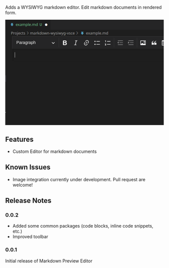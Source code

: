 Adds a WYSIWYG markdown editor. Edit markdown documents in rendered form.

![](https://github.com/perlick/markdown-preview-editor/raw/master/example.gif)

## Features

*   Custom Editor for markdown documents

## Known Issues

*   Image integration currently under development. Pull request are welcome!

## Release Notes

### 0.0.2

*   Added some common packages (code blocks, inline code snippets, etc.)
*   Improved toolbar

### 0.0.1

Initial release of Markdown Preview Editor